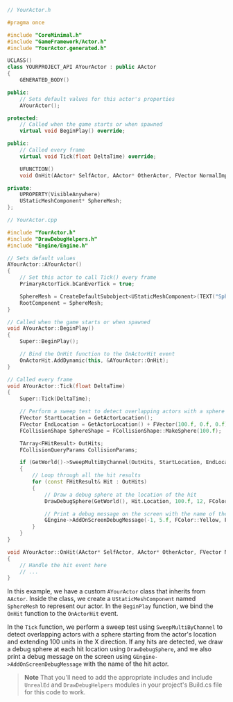 ```cpp
// YourActor.h

#pragma once

#include "CoreMinimal.h"
#include "GameFramework/Actor.h"
#include "YourActor.generated.h"

UCLASS()
class YOURPROJECT_API AYourActor : public AActor
{
    GENERATED_BODY()

public:
    // Sets default values for this actor's properties
    AYourActor();

protected:
    // Called when the game starts or when spawned
    virtual void BeginPlay() override;

public:
    // Called every frame
    virtual void Tick(float DeltaTime) override;

    UFUNCTION()
    void OnHit(AActor* SelfActor, AActor* OtherActor, FVector NormalImpulse, const FHitResult& Hit);

private:
    UPROPERTY(VisibleAnywhere)
    UStaticMeshComponent* SphereMesh;
};
```

```cpp
// YourActor.cpp

#include "YourActor.h"
#include "DrawDebugHelpers.h"
#include "Engine/Engine.h"

// Sets default values
AYourActor::AYourActor()
{
    // Set this actor to call Tick() every frame
    PrimaryActorTick.bCanEverTick = true;

    SphereMesh = CreateDefaultSubobject<UStaticMeshComponent>(TEXT("SphereMesh"));
    RootComponent = SphereMesh;
}

// Called when the game starts or when spawned
void AYourActor::BeginPlay()
{
    Super::BeginPlay();

    // Bind the OnHit function to the OnActorHit event
    OnActorHit.AddDynamic(this, &AYourActor::OnHit);
}

// Called every frame
void AYourActor::Tick(float DeltaTime)
{
    Super::Tick(DeltaTime);

    // Perform a sweep test to detect overlapping actors with a sphere
    FVector StartLocation = GetActorLocation();
    FVector EndLocation = GetActorLocation() + FVector(100.f, 0.f, 0.f);
    FCollisionShape SphereShape = FCollisionShape::MakeSphere(100.f);

    TArray<FHitResult> OutHits;
    FCollisionQueryParams CollisionParams;

    if (GetWorld()->SweepMultiByChannel(OutHits, StartLocation, EndLocation, FQuat::Identity, ECC_WorldStatic, SphereShape, CollisionParams))
    {
        // Loop through all the hit results
        for (const FHitResult& Hit : OutHits)
        {
            // Draw a debug sphere at the location of the hit
            DrawDebugSphere(GetWorld(), Hit.Location, 100.f, 12, FColor::Green, false, 5.f);

            // Print a debug message on the screen with the name of the hit actor
            GEngine->AddOnScreenDebugMessage(-1, 5.f, FColor::Yellow, FString::Printf(TEXT("Hit Actor: %s"), *Hit.GetActor()->GetName()));
        }
    }
}

void AYourActor::OnHit(AActor* SelfActor, AActor* OtherActor, FVector NormalImpulse, const FHitResult& Hit)
{
    // Handle the hit event here
    // ...
}
```

In this example, we have a custom `AYourActor` class that inherits from `AActor`. Inside the class, we create a `UStaticMeshComponent` named `SphereMesh` to represent our actor. In the `BeginPlay` function, we bind the `OnHit` function to the `OnActorHit` event.

In the `Tick` function, we perform a sweep test using `SweepMultiByChannel` to detect overlapping actors with a sphere starting from the actor's location and extending 100 units in the X direction. If any hits are detected, we draw a debug sphere at each hit location using `DrawDebugSphere`, and we also print a debug message on the screen using `GEngine->AddOnScreenDebugMessage` with the name of the hit actor.

> **Note**
> That you'll need to add the appropriate includes and include `UnrealEd` and `DrawDebugHelpers` modules in your project's Build.cs file for this code to work.